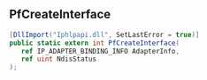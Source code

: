 ## PfCreateInterface

```csharp
[DllImport("Iphlpapi.dll", SetLastError = true)]
public static extern int PfCreateInterface(
   ref IP_ADAPTER_BINDING_INFO AdapterInfo,
   ref uint NdisStatus
);
```

